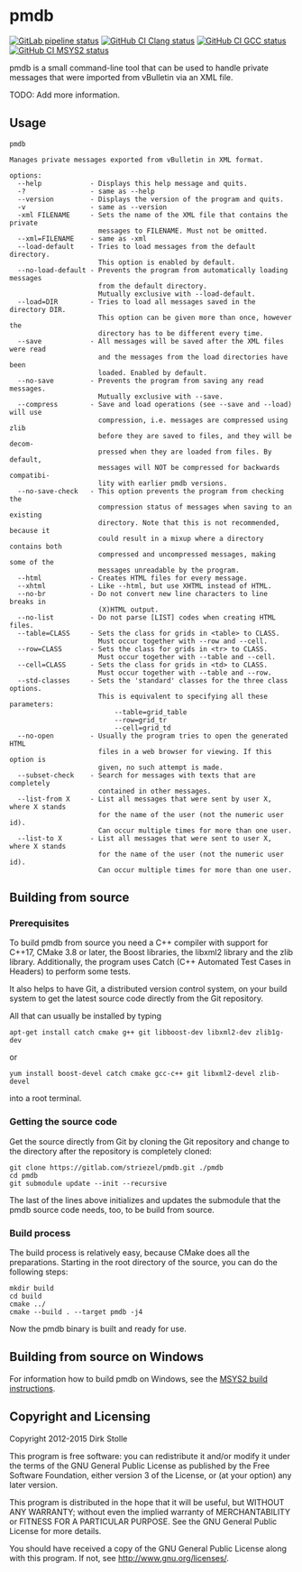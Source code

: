 # pmdb

[![GitLab pipeline status](https://gitlab.com/striezel/pmdb/badges/master/pipeline.svg)](https://gitlab.com/striezel/pmdb/-/pipelines)
[![GitHub CI Clang status](https://github.com/striezel/pmdb/workflows/Clang/badge.svg)](https://github.com/striezel/pmdb/actions)
[![GitHub CI GCC status](https://github.com/striezel/pmdb/workflows/GCC/badge.svg)](https://github.com/striezel/pmdb/actions)
[![GitHub CI MSYS2 status](https://github.com/striezel/pmdb/workflows/MSYS2/badge.svg)](https://github.com/striezel/pmdb/actions)

pmdb is a small command-line tool that can be used to handle private messages
that were imported from vBulletin via an XML file.

TODO: Add more information.

## Usage

```
pmdb

Manages private messages exported from vBulletin in XML format.

options:
  --help            - Displays this help message and quits.
  -?                - same as --help
  --version         - Displays the version of the program and quits.
  -v                - same as --version
  -xml FILENAME     - Sets the name of the XML file that contains the private
                      messages to FILENAME. Must not be omitted.
  --xml=FILENAME    - same as -xml
  --load-default    - Tries to load messages from the default directory.
                      This option is enabled by default.
  --no-load-default - Prevents the program from automatically loading messages
                      from the default directory.
                      Mutually exclusive with --load-default.
  --load=DIR        - Tries to load all messages saved in the directory DIR.
                      This option can be given more than once, however the
                      directory has to be different every time.
  --save            - All messages will be saved after the XML files were read
                      and the messages from the load directories have been
                      loaded. Enabled by default.
  --no-save         - Prevents the program from saving any read messages.
                      Mutually exclusive with --save.
  --compress        - Save and load operations (see --save and --load) will use
                      compression, i.e. messages are compressed using zlib
                      before they are saved to files, and they will be decom-
                      pressed when they are loaded from files. By default,
                      messages will NOT be compressed for backwards compatibi-
                      lity with earlier pmdb versions.
  --no-save-check   - This option prevents the program from checking the
                      compression status of messages when saving to an existing
                      directory. Note that this is not recommended, because it
                      could result in a mixup where a directory contains both
                      compressed and uncompressed messages, making some of the
                      messages unreadable by the program.
  --html            - Creates HTML files for every message.
  --xhtml           - Like --html, but use XHTML instead of HTML.
  --no-br           - Do not convert new line characters to line breaks in
                      (X)HTML output.
  --no-list         - Do not parse [LIST] codes when creating HTML files.
  --table=CLASS     - Sets the class for grids in <table> to CLASS.
                      Must occur together with --row and --cell.
  --row=CLASS       - Sets the class for grids in <tr> to CLASS.
                      Must occur together with --table and --cell.
  --cell=CLASS      - Sets the class for grids in <td> to CLASS.
                      Must occur together with --table and --row.
  --std-classes     - Sets the 'standard' classes for the three class options.
                      This is equivalent to specifying all these parameters:
                          --table=grid_table
                          --row=grid_tr
                          --cell=grid_td
  --no-open         - Usually the program tries to open the generated HTML
                      files in a web browser for viewing. If this option is
                      given, no such attempt is made.
  --subset-check    - Search for messages with texts that are completely
                      contained in other messages.
  --list-from X     - List all messages that were sent by user X, where X stands
                      for the name of the user (not the numeric user id).
                      Can occur multiple times for more than one user.
  --list-to X       - List all messages that were sent to user X, where X stands
                      for the name of the user (not the numeric user id).
                      Can occur multiple times for more than one user.
```

## Building from source

### Prerequisites

To build pmdb from source you need a C++ compiler with support for C++17,
CMake 3.8 or later, the Boost libraries, the libxml2 library and the zlib
library. Additionally, the program uses Catch (C++ Automated Test Cases in
Headers) to perform some tests.

It also helps to have Git, a distributed version control system, on your build
system to get the latest source code directly from the Git repository.

All that can usually be installed by typing

    apt-get install catch cmake g++ git libboost-dev libxml2-dev zlib1g-dev

or

    yum install boost-devel catch cmake gcc-c++ git libxml2-devel zlib-devel

into a root terminal.

### Getting the source code

Get the source directly from Git by cloning the Git repository and change to
the directory after the repository is completely cloned:

    git clone https://gitlab.com/striezel/pmdb.git ./pmdb
    cd pmdb
    git submodule update --init --recursive

The last of the lines above initializes and updates the submodule that the
pmdb source code needs, too, to be build from source.

### Build process

The build process is relatively easy, because CMake does all the preparations.
Starting in the root directory of the source, you can do the following steps:

    mkdir build
    cd build
    cmake ../
    cmake --build . --target pmdb -j4

Now the pmdb binary is built and ready for use.

## Building from source on Windows

For information how to build pmdb on Windows, see the
[MSYS2 build instructions](./documentation/msys2-build.md).

## Copyright and Licensing

Copyright 2012-2015 Dirk Stolle

This program is free software: you can redistribute it and/or modify
it under the terms of the GNU General Public License as published by
the Free Software Foundation, either version 3 of the License, or
(at your option) any later version.

This program is distributed in the hope that it will be useful,
but WITHOUT ANY WARRANTY; without even the implied warranty of
MERCHANTABILITY or FITNESS FOR A PARTICULAR PURPOSE.  See the
GNU General Public License for more details.

You should have received a copy of the GNU General Public License
along with this program.  If not, see <http://www.gnu.org/licenses/>.
